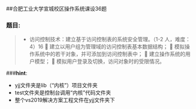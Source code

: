 ##合肥工业大学宣城校区操作系统课设36题
### __题目:__
> * 访问控制技术：建立基于访问控制表的系统安全管理。（1-2 人，难度：4）16
 建立以用户组为管理域的访问控制表基本数据结构；
 模拟操作系统中的若干对象，并可添加到访问控制表中；
 建立操作系统的用户模型；
 模拟用户登录及切换，访问对象时的受限情况。

###__hint__:
* yjj文件夹是lib（“内核”）项目文件夹
* test文件夹是控制台调用“内核”代码文件夹
* 整个vs2019解决方案工程文件在yjj文件夹下